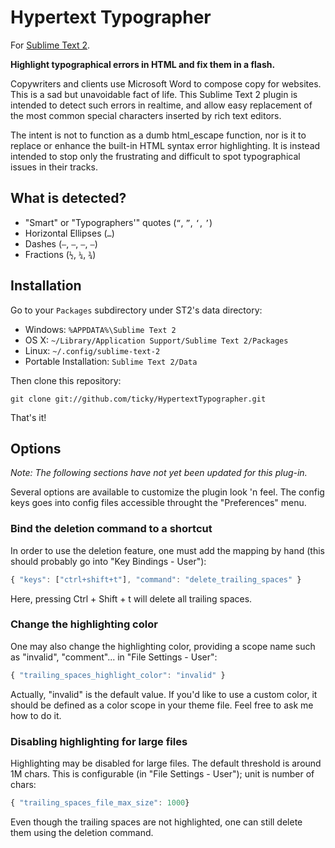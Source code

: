 # Hypertext Typographer

For [Sublime Text 2](http://www.sublimetext.com/2).

**Highlight typographical errors in HTML and fix them in a flash.**

Copywriters and clients use Microsoft Word to compose copy for websites.
This is a sad but unavoidable fact of life. This Sublime Text 2 plugin is
intended to detect such errors in realtime, and allow easy replacement of the
most common special characters inserted by rich text editors.

The intent is not to function as a dumb html_escape function, nor is it to
replace or enhance the built-in HTML syntax error highlighting.
It is instead intended to stop only the frustrating and difficult to spot
typographical issues in their tracks.

## What is detected?

* "Smart" or "Typographers'" quotes (`“`, `”`, `‘`, `’`)
* Horizontal Ellipses (`…`)
* Dashes (`‒`, `–`, `—`, `―`)
* Fractions (`½`, `¼`, `¾`)

## Installation

Go to your `Packages` subdirectory under ST2's data directory:

* Windows: `%APPDATA%\Sublime Text 2`
* OS X: `~/Library/Application Support/Sublime Text 2/Packages`
* Linux: `~/.config/sublime-text-2`
* Portable Installation: `Sublime Text 2/Data`

Then clone this repository:

    git clone git://github.com/ticky/HypertextTypographer.git

That's it!

## Options

_Note: The following sections have not yet been updated for this plug-in._

Several options are available to customize the plugin look 'n feel. The
config keys goes into config files accessible throught the "Preferences"
menu.

### Bind the deletion command to a shortcut

In order to use the deletion feature, one must add the mapping by hand
(this should probably go into "Key Bindings - User"):

``` js
{ "keys": ["ctrl+shift+t"], "command": "delete_trailing_spaces" }
```

Here, pressing Ctrl + Shift + t will delete all trailing spaces.

### Change the highlighting color

One may also change the highlighting color, providing a scope name such
as "invalid", "comment"... in "File Settings - User":

``` js
{ "trailing_spaces_highlight_color": "invalid" }
```

Actually, "invalid" is the default value. If you'd like to use a custom color,
it should be defined as a color scope in your theme file. Feel free to ask me
how to do it.

### Disabling highlighting for large files

Highlighting may be disabled for large files. The default threshold is around
1M chars. This is configurable (in "File Settings - User"); unit is number of chars:

``` js
{ "trailing_spaces_file_max_size": 1000}
```

Even though the trailing spaces are not highlighted, one can still delete them
using the deletion command.
